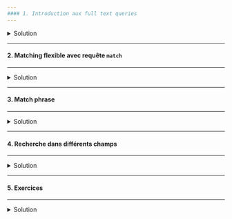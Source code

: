 ```yaml
---
#### 1. Introduction aux full text queries
---
```

<details>
<summary>Solution</summary>

##### :arrow_forward: Importer un nouvel ensemble de données

```shell
cd /path/to/data/file/directory
```

```shell
curl -H "Content-Type: application/x-ndjson" -XPOST 'http://localhost:9200/recipe/_bulk?pretty' --data-binary "@test-data.json"
```

##### :arrow_forward: Vérifier le mapping

```
GET /recipe/_mapping
```


</details>

---
#### 2. Matching flexible avec requête `match`
---
<details>
<summary>Solution</summary>

##### :arrow_forward: Requête `match`

```
GET /recipe/_search
{
  "query": {
    "match": {
      "title": "Recipes with pasta or spaghetti"
    }
  }
}
```

Le premier élément possède deux fois le mot spaghetti et une fois le mot pasta dans le titre. Ce qui lui confère le plus haut score de pertinence.<br/>
Pour ce type de requête l'opérateur par défaut est le OR, raison pour laquelle il y a des recettes avec juste un des mots dans le titre.

<img src="https://i.ibb.co/GMpFt3L/077-Screenshot-2021-03-17-Elastic-Kibana.png" width="30%">

##### :arrow_forward: Spécifier un opérateur booléen

Pour spécifier de manière explicite l'opérateur logique du `match`, utiliser le mot clè `operator`.

Comme tous les mots de la requêtes doivent figurer dans le titre, aucun document ne correspond à la recherche :

```
GET /recipe/_search
{
  "query": {
    "match": {
      "title": {
        "query": "Recipes with pasta or spaghetti",
        "operator": "and"
      }
    }
  }
}
```

<img src="https://i.ibb.co/3z0Sxqp/078-Screenshot-2021-03-17-Elastic-Kibana.png" width="30%">

Supprimer tous les mots qui nuisent à la pertinence de la recherche : 

```
GET /recipe/_search
{
  "query": {
    "match": {
      "title": {
        "query": "pasta spaghetti",
        "operator": "and"
      }
    }
  }
}
```

<img src="https://i.ibb.co/2Zqn2Yw/080-Screenshot-2021-03-17-Elastic-Kibana.png" width="30%">


</details>

---
#### 3. Match phrase
---
<details>
<summary>Solution</summary>

##### :arrow_forward: L'ordre des termes compte

```
GET /recipe/_search
{
  "query": {
    "match_phrase": {
      "title": "spaghetti puttanesca"
    }
  }
}
```

Même résultat que la recherche précédente.

```
GET /recipe/_search
{
  "query": {
    "match_phrase": {
      "title": "puttanesca spaghetti"
    }
  }
}
```

<img src="https://i.ibb.co/wQbf2zG/081-Screenshot-2021-03-17-Elastic-Kibana.png" width="30%">


</details>

---
#### 4. Recherche dans différents champs
---
<details>
<summary>Solution</summary>

```
GET /recipe/_search
{
  "query": {
    "multi_match": {
      "query": "pasta",
      "fields": [ "title", "description" ]
    }
  }
}
```

<img src="https://i.ibb.co/VSQ7kVV/082-Screenshot-2021-03-17-Elastic-Kibana.png" width="30%">


</details>

---
#### 5. Exercices
---
<details>
<summary>Solution</summary>

Y'a-t-il une recette de pâtes avec du parmesan et/ou des épinards ?

```
GET /recipe/_search
{
  "query": {
    "match": {
      "title": "Pasta with parmesan and spinach"
    }
  }
}
```

<img src="https://i.ibb.co/2y2VnZT/083-Screenshot-2021-03-17-Elastic-Kibana.png" width="30%">

On veut préparer des pates carbonara.

```
GET /recipe/_search
{
  "query": {
    "match_phrase": {
      "title": "pasta carbonara"
    }
  }
}
```
Aucun résultat.

```
GET /recipe/_search
{
  "query": {
    "match_phrase": {
      "title": "carbonara pasta"
    }
  }
}
```

<img src="https://i.ibb.co/mh6ZHc4/084-Screenshot-2021-03-17-Elastic-Kibana.png" width="30%">

`#Yummy`

Peut être des pâtes au pesto ?

```
GET /recipe/_search
{
  "query": {
    "multi_match": {
      "query": "pasta pesto",
      "fields": [ "title", "description" ]
    }
  }
}
```

<img src="https://i.ibb.co/8r66JT0/085-Screenshot-2021-03-17-Elastic-Kibana.png" width="30%">

</details>

